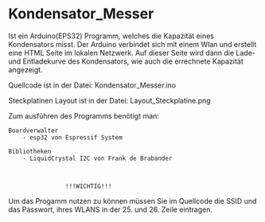 # Kondensator_Messer
Ist ein Arduino(EPS32) Programm, welches die Kapazität eines Kondensators misst.
Der Arduino verbindet sich mit einem Wlan und erstellt eine HTML Seite im lokalen Netzwerk. Auf dieser Seite wird dann die Lade- und Entladekurve des Kondensators, wie auch die errechnete Kapazität angezeigt.


Quellcode ist in der Datei: Kondensator_Messer.ino

Steckplatinen Layout ist in der Datei: Layout_Steckplatine.png


Zum ausführen des Programms benötigt man:

    Boardverwalter
        - esp32 von Espressif System
        
    Bibliotheken
        - LiquidCrystal I2C von Frank de Brabander
    
    

                    !!!WICHTIG!!! 
Um das Progamm nutzen zu können müssen Sie im Quellcode die
SSID und das Passwort, ihres WLANS in der 25. und 26. Zeile eintragen. 